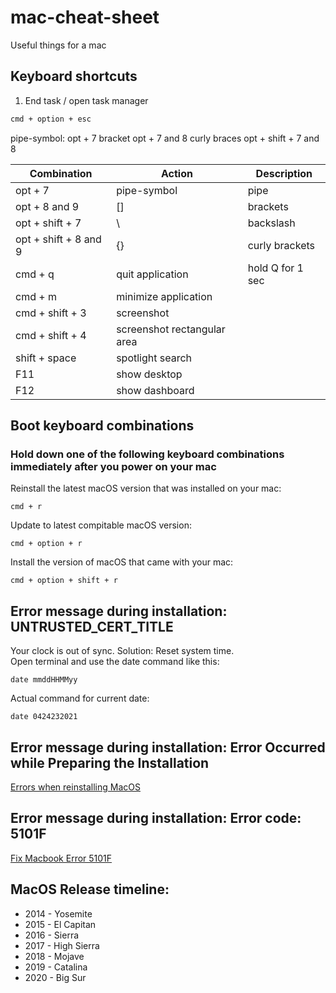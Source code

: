 # mac-cheat-sheet

Useful things for a mac

## Keyboard shortcuts
1) End task / open task manager
```sh
cmd + option + esc
```
pipe-symbol: opt + 7
bracket opt + 7 and 8
curly braces opt + shift + 7 and 8

| Combination | Action | Description|
|---|---|---|
opt + 7|pipe-symbol|pipe
opt + 8 and 9|[]| brackets
opt + shift + 7 |\\ |backslash|
opt + shift + 8 and 9 | {} | curly brackets
cmd + q | quit application | hold Q for 1 sec
cmd + m | minimize application
cmd + shift + 3 | screenshot
cmd + shift + 4 | screenshot rectangular area
shift + space | spotlight search
F11 | show desktop
F12 | show dashboard




## Boot keyboard combinations
### Hold down one of the following keyboard combinations immediately after you power on your mac

Reinstall the latest macOS version that was installed on your mac:
```
cmd + r
```

Update to latest compitable macOS version:
```
cmd + option + r
```

Install the version of macOS that came with your mac:
```
cmd + option + shift + r
```

## Error message during installation: UNTRUSTED_CERT_TITLE  
Your clock is out of sync. Solution: Reset system time.  
Open terminal and use the date command like this:
```
date mmddHHMMyy
```
Actual command for current date:
```
date 0424232021
```

## Error message during installation: Error Occurred while Preparing the Installation
[Errors when reinstalling MacOS](https://macreports.com/an-error-occurred-while-preparing-the-installation-fix/)


## Error message during installation: Error code: 5101F
[Fix Macbook Error 5101F](https://appletoolbox.com/fix-macbook-error-5101f/)

## MacOS Release timeline:
* 2014 - Yosemite
* 2015 - El Capitan
* 2016 - Sierra
* 2017 - High Sierra
* 2018 - Mojave
* 2019 - Catalina
* 2020 - Big Sur

